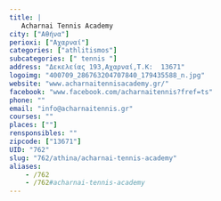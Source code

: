 ```yaml
---
title: |
   Acharnai Tennis Academy
city: ["Αθήνα"]
perioxi: ["Αχαρναί"]
categories: ["athlitismos"]
subcategories: [" tennis "]
address: "Δεκελείας 193,Αχαρναί,Τ.Κ:  13671"
logoimg: "400709_286763204707840_179435588_n.jpg"
website: "www.acharnaitennisacademy.gr/"
facebook: "www.facebook.com/acharnaitennis?fref=ts"
phone: ""
email: "info@acharnaitennis.gr"
courses: ""
places: [""]
rensponsibles: ""
zipcode: ["13671"]
UID: "762"
slug: "762/athina/acharnai-tennis-academy"
aliases:
    - /762
    - /762#acharnai-tennis-academy
---
```


